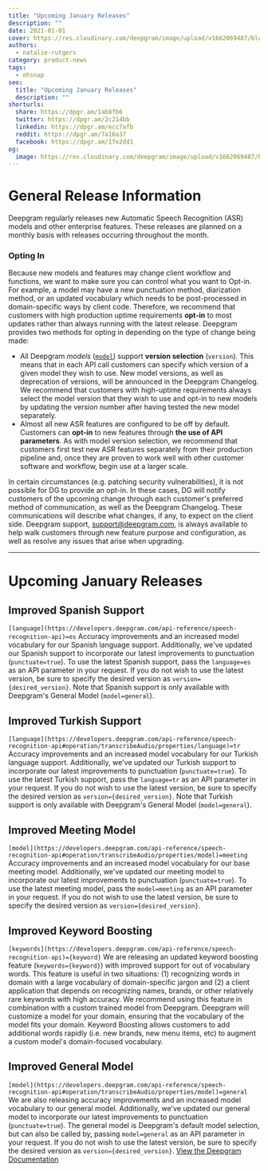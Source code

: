 ```yaml
---
title: "Upcoming January Releases"
description: ""
date: 2021-01-01
cover: https://res.cloudinary.com/deepgram/image/upload/v1662069487/blog/upcoming-january-releases/placeholder-post-image%402x.jpg
authors:
  - natalie-rutgers
category: product-news
tags:
  - ohsnap
seo:
  title: "Upcoming January Releases"
  description: ""
shorturls:
  share: https://dpgr.am/1ab8fb6
  twitter: https://dpgr.am/2c214bb
  linkedin: https://dpgr.am/ecc7afb
  reddit: https://dpgr.am/7a16a37
  facebook: https://dpgr.am/1fe2dd1
og:
  image: https://res.cloudinary.com/deepgram/image/upload/v1662069487/blog/upcoming-january-releases/placeholder-post-image%402x.jpg
---
```


# **General Release Information**

Deepgram regularly releases new Automatic Speech Recognition (ASR) models and other enterprise features. These releases are planned on a monthly basis with releases occurring throughout the month.

### Opting In

Because new models and features may change client workflow and functions, we want to make sure you can control what you want to Opt-in.  For example, a model may have a new punctuation method, diarization method, or an updated vocabulary which needs to be post-processed in domain-specific ways by client code. Therefore, we recommend that customers with high production uptime requirements **opt-in** to most updates rather than always running with the latest release. Deepgram provides two methods for opting in depending on the type of change being made:

*   All Deepgram _models_ ([`model`](https://developers.deepgram.com/api-reference/speech-recognition-api)) support **version selection** (`version`). This means that in each API call customers can specify which version of a given model they wish to use. New model versions, as well as deprecation of versions, will be announced in the Deepgram Changelog. We recommend that customers with high-uptime requirements always select the model version that they wish to use and opt-in to new models by updating the version number after having tested the new model separately.
*   Almost all new ASR features are configured to be off by default. Customers can **opt-in** to new features through **the use of API parameters**.  As with model version selection, we recommend that customers first test new ASR features separately from their production pipeline and, once they are proven to work well with other customer software and workflow, begin use at a larger scale.

In certain circumstances (e.g. patching security vulnerabilities), it is not possible for DG to provide an opt-in. In these cases, DG will notify customers of the upcoming change through each customer's preferred method of communication, as well as the Deepgram Changelog. These communications will describe what changes, if any, to expect on the client side. Deepgram support, [support@deepgram.com](mailto:deepgram.comnull), is always available to help walk customers through new feature purpose and configuration, as well as resolve any issues that arise when upgrading.

* * *

# **Upcoming January Releases**

## **Improved Spanish Support**

`[language](https://developers.deepgram.com/api-reference/speech-recognition-api)=es` Accuracy improvements and an increased model vocabulary for our Spanish language support. Additionally, we've updated our Spanish support to incorporate our latest improvements to punctuation (`punctuate=true`). To use the latest Spanish support, pass the `language=es` as an API parameter in your request. If you do not wish to use the latest version, be sure to specify the desired version as `version={desired_version}`. Note that Spanish support is only available with Deepgram's General Model (`model=general`).  

## **Improved Turkish Support**

`[language](https://developers.deepgram.com/api-reference/speech-recognition-api#operation/transcribeAudio/properties/language)=tr` Accuracy improvements and an increased model vocabulary for our Turkish language support. Additionally, we've updated our Turkish support to incorporate our latest improvements to punctuation (`punctuate=true`). To use the latest Turkish support, pass the `language=tr` as an API parameter in your request. If you do not wish to use the latest version, be sure to specify the desired version as `version={desired_version}`. Note that Turkish support is only available with Deepgram's General Model (`model=general`).  

## **Improved Meeting Model**

`[model](https://developers.deepgram.com/api-reference/speech-recognition-api#operation/transcribeAudio/properties/model)=meeting` Accuracy improvements and an increased model vocabulary for our base meeting model. Additionally, we've updated our meeting model to incorporate our latest improvements to punctuation (`punctuate=true`). To use the latest meeting model, pass the `model=meeting` as an API parameter in your request. If you do not wish to use the latest version, be sure to specify the desired version as `version={desired_version}`.  

## **Improved Keyword Boosting**

`[keywords](https://developers.deepgram.com/api-reference/speech-recognition-api)={keyword}` We are releasing an updated keyword boosting feature (`keywords={keyword}`) with improved support for out of vocabulary words.  This feature is useful in two situations: (1) recognizing words in domain with a large vocabulary of domain-specific jargon and (2) a client application that depends on recognizing names, brands, or other relatively rare keywords with high accuracy. We recommend using this feature in combination with a custom trained model from Deepgram. Deepgram will customize a model for your domain, ensuring that the vocabulary of the model fits your domain. Keyword Boosting allows customers to add additional words rapidly (i.e. new brands, new menu items, etc) to augment a custom model's domain-focused vocabulary.

## **Improved General Model**

`[model](https://developers.deepgram.com/api-reference/speech-recognition-api#operation/transcribeAudio/properties/model)=general` We are also releasing accuracy improvements and an increased model vocabulary to our general model. Additionally, we've updated our general model to incorporate our latest improvements to punctuation (`punctuate=true`). The general model is Deepgram's default model selection, but can also be called by, passing `model=general` as an API parameter in your request. If you do not wish to use the latest version, be sure to specify the desired version as `version={desired_version}`.   [View the Deepgram Documentation](https://developers.deepgram.com/)
